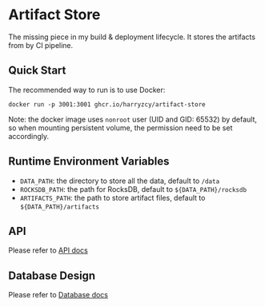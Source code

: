 # Artifact Store

The missing piece in my build & deployment lifecycle. It stores the artifacts from by CI pipeline.

## Quick Start

The recommended way to run is to use Docker:

```shell
docker run -p 3001:3001 ghcr.io/harryzcy/artifact-store
```

Note: the docker image uses `nonroot` user (UID and GID: 65532) by default,
so when mounting persistent volume, the permission need to be set accordingly.

## Runtime Environment Variables

- `DATA_PATH`: the directory to store all the data, default to `/data`
- `ROCKSDB_PATH`: the path for RocksDB, default to `${DATA_PATH}/rocksdb`
- `ARTIFACTS_PATH`: the path to store artifact files, default to `${DATA_PATH}/artifacts`

## API

Please refer to [API docs](docs/api.md)

## Database Design

Please refer to [Database docs](docs/database.md)
